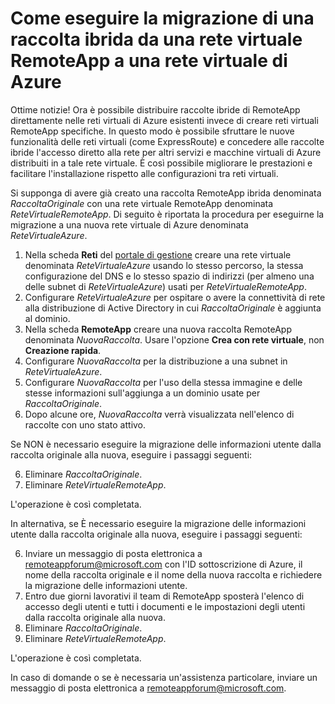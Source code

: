 <properties 
    pageTitle="Come eseguire la migrazione da una rete virtuale RemoteApp a una rete virtuale di Azure"
    description="Informazioni su come eseguire la migrazione da una rete virtuale RemoteApp a una rete virtuale di Azure" 
    services="remoteapp" 
	documentationCenter="" 
    authors="lizap" 
    manager="mbaldwin" />

<tags 
    ms.service="remoteapp" 
    ms.workload="compute" 
    ms.tgt_pltfrm="na" 
    ms.devlang="na" 
    ms.topic="article" 
    ms.date="05/28/2015" 
    ms.author="elizapo" />



# Come eseguire la migrazione di una raccolta ibrida da una rete virtuale RemoteApp a una rete virtuale di Azure

Ottime notizie! Ora è possibile distribuire raccolte ibride di RemoteApp direttamente nelle reti virtuali di Azure esistenti invece di creare reti virtuali RemoteApp specifiche. In questo modo è possibile sfruttare le nuove funzionalità delle reti virtuali (come ExpressRoute) e concedere alle raccolte ibride l'accesso diretto alla rete per altri servizi e macchine virtuali di Azure distribuiti in a tale rete virtuale. È così possibile migliorare le prestazioni e facilitare l'installazione rispetto alle configurazioni tra reti virtuali.


Si supponga di avere già creato una raccolta RemoteApp ibrida denominata *RaccoltaOriginale* con una rete virtuale RemoteApp denominata *ReteVirtualeRemoteApp*. Di seguito è riportata la procedura per eseguirne la migrazione a una nuova rete virtuale di Azure denominata *ReteVirtualeAzure*.

1.	Nella scheda **Reti** del [portale di gestione](http://manage.windowsazure.com/) creare una rete virtuale denominata *ReteVirtualeAzure* usando lo stesso percorso, la stessa configurazione del DNS e lo stesso spazio di indirizzi (per almeno una delle subnet di *ReteVirtualeAzure*) usati per *ReteVirtualeRemoteApp*.
2.	Configurare *ReteVirtualeAzure* per ospitare o avere la connettività di rete alla distribuzione di Active Directory in cui *RaccoltaOriginale* è aggiunta al dominio.
3.	Nella scheda **RemoteApp** creare una nuova raccolta RemoteApp denominata *NuovaRaccolta*. Usare l'opzione **Crea con rete virtuale**, non **Creazione rapida**.
3.	Configurare *NuovaRaccolta* per la distribuzione a una subnet in *ReteVirtualeAzure*.
4.	Configurare *NuovaRaccolta* per l'uso della stessa immagine e delle stesse informazioni sull'aggiunga a un dominio usate per *RaccoltaOriginale*.
5.	Dopo alcune ore, *NuovaRaccolta* verrà visualizzata nell'elenco di raccolte con uno stato attivo.

Se NON è necessario eseguire la migrazione delle informazioni utente dalla raccolta originale alla nuova, eseguire i passaggi seguenti:

6.	Eliminare *RaccoltaOriginale*.
7.	Eliminare *ReteVirtualeRemoteApp*.

L'operazione è così completata.

In alternativa, se È necessario eseguire la migrazione delle informazioni utente dalla raccolta originale alla nuova, eseguire i passaggi seguenti:

6.	Inviare un messaggio di posta elettronica a [remoteappforum@microsoft.com](mailto:remoteappforum@microsoft.com?subject=Azure%20RemoteApp%20user%20information%20migration) con l'ID sottoscrizione di Azure, il nome della raccolta originale e il nome della nuova raccolta e richiedere la migrazione delle informazioni utente.
7.	Entro due giorni lavorativi il team di RemoteApp sposterà l'elenco di accesso degli utenti e tutti i documenti e le impostazioni degli utenti dalla raccolta originale alla nuova.
8.	Eliminare *RaccoltaOriginale*.
9.	Eliminare *ReteVirtualeRemoteApp*.

L'operazione è così completata.

In caso di domande o se è necessaria un'assistenza particolare, inviare un messaggio di posta elettronica a [remoteappforum@microsoft.com](mailto:remoteappforum@microsoft.com?subject=Azure%20RemoteApp%20VNET%20migration%20help).
 

<!---HONumber=July15_HO4-->